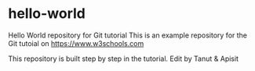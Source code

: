 # hello-world
Hello World repository for Git tutorial
This is an example repository for the Git tutoial on https://www.w3schools.com

This repository is built step by step in the tutorial.
Edit by Tanut & Apisit
